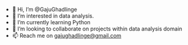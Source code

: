 - 👋 Hi, I’m @GajuGhadlinge
- 👀 I’m interested in data analysis. 
- 🌱 I’m currently learning Python
- 💞️ I’m looking to collaborate on projects within data analysis domain
- 📫 Reach me on gajughadlinge@gmail.com

<!---
GajuGhadlinge/GajuGhadlinge is a ✨ special ✨ repository because its `README.md` (this file) appears on your GitHub profile.
You can click the Preview link to take a look at your changes.
--->
